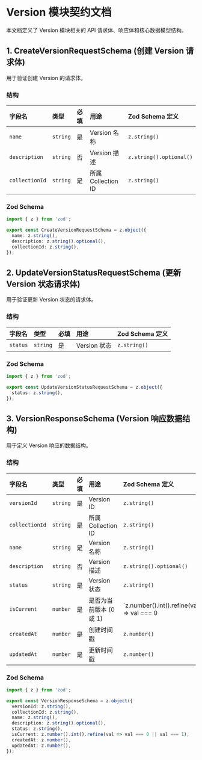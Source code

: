 # Version 模块契约文档

本文档定义了 Version 模块相关的 API 请求体、响应体和核心数据模型结构。

## 1. CreateVersionRequestSchema (创建 Version 请求体)

用于验证创建 Version 的请求体。

### 结构

| 字段名       | 类型     | 必填 | 用途         | Zod Schema 定义                               |
| :----------- | :------- | :--- | :----------- | :-------------------------------------------- |
| `name`       | `string` | 是   | Version 名称 | `z.string()`                                  |
| `description`| `string` | 否   | Version 描述 | `z.string().optional()`                       |
| `collectionId`| `string` | 是   | 所属 Collection ID | `z.string()`                                  |

### Zod Schema

```typescript
import { z } from 'zod';

export const CreateVersionRequestSchema = z.object({
  name: z.string(),
  description: z.string().optional(),
  collectionId: z.string(),
});
```

## 2. UpdateVersionStatusRequestSchema (更新 Version 状态请求体)

用于验证更新 Version 状态的请求体。

### 结构

| 字段名   | 类型     | 必填 | 用途         | Zod Schema 定义 |
| :------- | :------- | :--- | :----------- | :-------------- |
| `status` | `string` | 是   | Version 状态 | `z.string()`    |

### Zod Schema

```typescript
import { z } from 'zod';

export const UpdateVersionStatusRequestSchema = z.object({
  status: z.string(),
});
```

## 3. VersionResponseSchema (Version 响应数据结构)

用于定义 Version 响应的数据结构。

### 结构

| 字段名       | 类型     | 必填 | 用途             | Zod Schema 定义                                   |
| :----------- | :------- | :--- | :--------------- | :------------------------------------------------ |
| `versionId`  | `string` | 是   | Version ID       | `z.string()`                                      |
| `collectionId`| `string` | 是   | 所属 Collection ID | `z.string()`                                      |
| `name`       | `string` | 是   | Version 名称     | `z.string()`                                      |
| `description`| `string` | 否   | Version 描述     | `z.string().optional()`                           |
| `status`     | `string` | 是   | Version 状态     | `z.string()`                                      |
| `isCurrent`  | `number` | 是   | 是否为当前版本 (0 或 1) | `z.number().int().refine(val => val === 0 || val === 1)` |
| `createdAt`  | `number` | 是   | 创建时间戳       | `z.number()`                                      |
| `updatedAt`  | `number` | 是   | 更新时间戳       | `z.number()`                                      |

### Zod Schema

```typescript
import { z } from 'zod';

export const VersionResponseSchema = z.object({
  versionId: z.string(),
  collectionId: z.string(),
  name: z.string(),
  description: z.string().optional(),
  status: z.string(),
  isCurrent: z.number().int().refine(val => val === 0 || val === 1),
  createdAt: z.number(),
  updatedAt: z.number(),
});